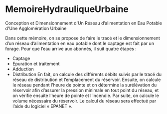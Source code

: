# MemoireHydrauliqueUrbaine

Conception et Dimensionnement d'Un Réseau d’alimentation en Eau Potable d'Une Agglomération Urbaine

Dans cette mémoire, on se propose de faire le tracé et le dimensionnement d’un réseau d’alimentation en eau potable dont le captage est fait par un forage.
Pour que l’eau arrive aux abonnés, il suit quatre étapes :
-	Captage
-	Epuration et traitement
-	Adduction
-	Distribution
En fait, on calcule des différents débits suivis par le tracé du réseau de distribution et l’emplacement du réservoir. Ensuite, on calcule le réseau pendant l’heure de pointe et on détermine la surélévation du réservoir afin d’assurer la pression minimale en tout point du réseau, et on vérifie ensuite l’heure de pointe et l’incendie. Par suite, on calcule le volume nécessaire du réservoir.
Le calcul du réseau sera effectué par l’aide du logiciel « EPANET ».
